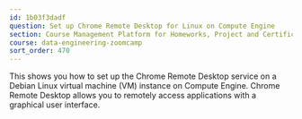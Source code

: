 ```yaml
---
id: 1b03f3dadf
question: Set up Chrome Remote Desktop for Linux on Compute Engine
section: Course Management Platform for Homeworks, Project and Certificate
course: data-engineering-zoomcamp
sort_order: 470
---
```


This  shows you how to set up the Chrome Remote Desktop service on a Debian Linux virtual machine (VM) instance on Compute Engine. Chrome Remote Desktop allows you to remotely access applications with a graphical user interface.

